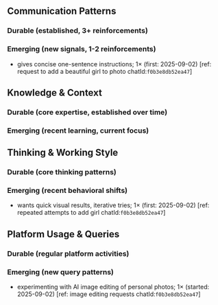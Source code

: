 ## Communication Patterns
### Durable (established, 3+ reinforcements)

### Emerging (new signals, 1-2 reinforcements)
- gives concise one-sentence instructions; 1× (first: 2025-09-02) [ref: request to add a beautiful girl to photo chatId:`f0b3e8db52ea47`]

## Knowledge & Context
### Durable (core expertise, established over time)

### Emerging (recent learning, current focus)

## Thinking & Working Style
### Durable (core thinking patterns)

### Emerging (recent behavioral shifts)
- wants quick visual results, iterative tries; 1× (first: 2025-09-02) [ref: repeated attempts to add girl chatId:`f0b3e8db52ea47`]

## Platform Usage & Queries
### Durable (regular platform activities)

### Emerging (new query patterns)
- experimenting with AI image editing of personal photos; 1× (started: 2025-09-02) [ref: image editing requests chatId:`f0b3e8db52ea47`]